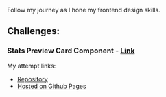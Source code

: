 Follow my journey as I hone my frontend design skills.

## Challenges:
### Stats Preview Card Component - [Link](https://www.frontendmentor.io/challenges/stats-preview-card-component-8JqbgoU62)
My attempt links:
 - [Repository](https://github.com/sannat17/Frontend-Mentor-Solutions/tree/master/stats-preview-card-component-main)
 - [Hosted on Github Pages](https://sannat17.github.io/Frontend-Mentor-Solutions/stats-preview-card-component-main/)

